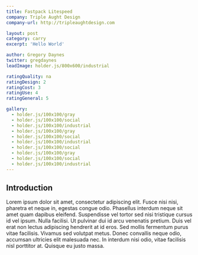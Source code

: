 ```yaml
---
title: Fastpack Litespeed
company: Triple Aught Design
company-url: http://tripleaughtdesign.com

layout: post
category: carry
excerpt: 'Hello World'

author: Gregory Daynes
twitter: gregdaynes
leadImage: holder.js/800x600/industrial

ratingQuality: na
ratingDesign: 2
ratingCost: 3
ratingUse: 4
ratingGeneral: 5

gallery: 
  - holder.js/100x100/gray
  - holder.js/100x100/social
  - holder.js/100x100/industrial
  - holder.js/100x100/gray
  - holder.js/100x100/social
  - holder.js/100x100/industrial
  - holder.js/100x100/social
  - holder.js/100x100/gray
  - holder.js/100x100/social
  - holder.js/100x100/industrial
---
```


## Introduction

Lorem ipsum dolor sit amet, consectetur adipiscing elit. Fusce nisi nisi, pharetra et neque in, egestas congue odio. Phasellus interdum neque sit amet quam dapibus eleifend. Suspendisse vel tortor sed nisi tristique cursus id vel ipsum. Nulla facilisi. Ut pulvinar dui id arcu venenatis pretium. Duis vel erat non lectus adipiscing hendrerit at id eros. Sed mollis fermentum purus vitae facilisis. Vivamus sed volutpat metus. Donec convallis neque odio, accumsan ultricies elit malesuada nec. In interdum nisi odio, vitae facilisis nisl porttitor at. Quisque eu justo massa.